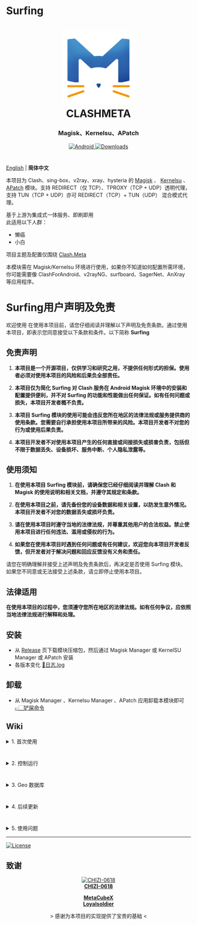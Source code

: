 # Surfing

<h1 align="center">
  <img src="./folder/Logo.png" alt="CLASHMETA" width="200">
  <br>CLASHMETA<br>
</h1>

<h3 align="center">Magisk、Kernelsu、APatch</h3>

<div align="center">
    <a href="https://github.com/MoGuangYu/Surfing/releases/tag/Prerelease-Alpha">
        <img alt="Android" src="https://img.shields.io/badge/Module Latestsnapshot-F05033.svg?logo=android&logoColor=white">
    </a>
    <a href="https://github.com/MoGuangYu/Surfing/releases/tag/v6.8.11">
        <img alt="Downloads" src="https://img.shields.io/github/downloads/MoGuangYu/Surfing/v6.8.11/total?label=Download@v6.8.11&labelColor=00b56a&logo=git&logoColor=white">
    </a>
</div>

#

[English](./README.md) | **简体中文**

  本项目为 Clash、sing-box、v2ray、xray、hysteria 的 [Magisk](https://github.com/topjohnwu/Magisk) 、 [Kernelsu](https://github.com/tiann/KernelSU) 、 [APatch](https://github.com/bmax121/APatch) 模块。支持 REDIRECT（仅 TCP）、TPROXY（TCP + UDP）透明代理，支持 TUN（TCP + UDP）亦可 REDIRECT（TCP）+ TUN（UDP） 混合模式代理。
  
  基于上游为集成式一体服务、即刷即用   
  此适用以下人群：
  - 懒癌
  - 小白

  项目主题及配置仅围绕 [Clash.Meta](https://github.com/MetaCubeX/Clash.Meta)  
  
  本模块需在 Magisk/Kernelsu 环境进行使用，如果你不知道如何配置所需环境，你可能需要像 ClashForAndroid、v2rayNG、surfboard、SagerNet、AnXray 等应用程序。

# Surfing用户声明及免责

欢迎使用 在使用本项目前，请您仔细阅读并理解以下声明及免责条款。通过使用本项目，即表示您同意接受以下条款和条件。以下简称 **Surfing**

## 免责声明

1. **本项目是一个开源项目，仅供学习和研究之用，不提供任何形式的担保。使用者必须对使用本项目的风险和后果负全部责任。**

2. **本项目仅为简化 Surfing 对 Clash 服务在 Android Magisk 环境中的安装和配置提供便利，并不对 Surfing 的功能和性能做出任何保证。如有任何问题或损失，本项目开发者概不负责。**

3. **本项目 Surfing 模块的使用可能会违反您所在地区的法律法规或服务提供商的使用条款。您需要自行承担使用本项目所带来的风险。本项目开发者不对您的行为或使用后果负责。**

4. **本项目开发者不对使用本项目产生的任何直接或间接损失或损害负责，包括但不限于数据丢失、设备损坏、服务中断、个人隐私泄露等。**

## 使用须知

1. **在使用本项目 Surfing 模块前，请确保您已经仔细阅读并理解 Clash 和 Magisk 的使用说明和相关文档，并遵守其规定和条款。**

2. **在使用本项目之前，请先备份您的设备数据和相关设置，以防发生意外情况。本项目开发者不对您的数据丢失或损坏负责。**

3. **请在使用本项目时遵守当地的法律法规，并尊重其他用户的合法权益。禁止使用本项目进行任何违法、滥用或侵权的行为。**

4. **如果您在使用本项目时遇到任何问题或有任何建议，欢迎您向本项目开发者反馈，但开发者对于解决问题和回应反馈没有义务和责任。**

请您在明确理解并接受上述声明及免责条款后，再决定是否使用 Surfing 模块。如果您不同意或无法接受上述条款，请立即停止使用本项目。

## 法律适用

**在使用本项目的过程中，您须遵守您所在地区的法律法规。如有任何争议，应依照当地法律法规进行解释和处理。**

## 安装

- 从 [Release](https://github.com/MoGuangYu/Surfing/releases) 页下载模块压缩包，然后通过 Magisk Manager 或 KernelSU Manager 或 APatch 安装
- 各版本变化 [📲日志.log](changelog.md)

## 卸载

 - 从 Magisk Manager 、Kernelsu Manager 、APatch 应用卸载本模块即可 [👉🏻铲屎命令](https://github.com/MoGuangYu/Surfing/blob/main/uninstall.sh#L3-L4)

## Wiki

<details>
<summary>1. 首次使用</summary>

- 安装模块后无需重启设备，可使用`Toolbox`整合并刷新客户端的更新状态
- 于`config.yaml`添加订阅地址，重载一下配置
- 可能因网络原因不会自动下载完全部规则，请手动 更新/下载 规则文件
  - 如上述失败，并确保你的网络环境正常
- Web App：[Download](https://github.com/MoGuangYu/Surfing/raw/main/folder/Web_v5.5_release.apk) | [查看源码](./folder/main.lua)
  - 仅为图形辅助工具，用于便携浏览及管理后台路由数据，并无其它多余用途

> 模块已内置 Gui 可通过浏览器本地访问使用，亦或者使用 App 在线访问使用，两者本质上并无差异

</details>

#

<details>
<summary>2. 控制运行</summary>

- 可通过模块开关进行 关闭/开启 控制运行服务实时生效

</details>

#

<details>
<summary>3. Geo 数据库</summary>

GitHub Actions 北京时间每天早上 6 点自动构建，保证规则最新  [Wiki](https://github.com/MetaCubeX/meta-rules-dat)  

> 用于路由规则匹配，实现精准分流，更新会一直指向最新版本，因此每个月只需更新一次文件即可

</details>

#

<details>
<summary>4. 后续更新</summary>

- 如果你全部使用默认配置，更新将是无感更新
- 支持在客户端中在线更新模块
- 更新后无须重启，模块开关控制 启用/关闭 ~~会临时失效，仍需重启~~
- 更新时 Clash.Meta config.yaml 配置文件会备份至
   - `/data/adb/box_bll/clash/config.yaml.bak`
- 更新时会备份旧文件用户配置，至
   - `/data/adb/box_bll/scripts/box.config.bak`
- 更新模块时不包含：
   - Geo数据库文件
   - bin文件
   - Web资源

> Ps：主要跟随上游更新，及下发一些配置

</details>

#

<details>
<summary>5. 使用问题</summary>

一、代理特定应用程序(黑白名单)
- 代理所有应用程序，除了某些特定的应用外，那么请打开 `/data/adb/box_bll/scripts/box.config` 文件，修改 `proxy_mode` 的值为 `blacklist`（默认值），在 `user_packages_list` 数组中添加元素，数组元素格式为`id标识:应用包名`，元素之间用空格隔开。即可**不代理**相应安卓用户应用。例如 `user_packages_list=("id标识:应用包名" "id标识:应用包名")`

- 只代理特定的应用程序，那么请打开 `/data/adb/box_bll/scripts/box.config` 文件，修改 `proxy_mode` 的值为 `whitelist`，在 `user_packages_list` 数组中添加元素，数组元素格式为`id标识:应用包名`，元素之间用空格隔开。即可**仅代理**相应安卓用户应用。例如 `user_packages_list=("id标识:应用包名" "id标识:应用包名")`

安卓用户组id标识：

| 标准用户 | ID  |
| -------- | --- |
| 机主     |  0  |
| 手机分身 |  10  |
| 应用多开 | 999 |

> 通常你可以在`/data/user/`找到本机所有用户组id及应用包名，使用黑白名单请勿使用fake-ip模式

二、Tun模式
- 默认开启

> WiFi下推荐开启，如非特殊需要可不开启，使用该模式前请勿使用黑白名单

三、路由规则
- 为大陆饶行
- 规则由本人亲自维护的，基本能满足大多数使用需求

> 如非特别严格的要求，黑白名单意义不大，使用模块自带配置即可

四、面板管理
- Magisk字体模块

> 会影响页面字体正常显示

五、局域网共享
- 开启热点让其它设备连接即可

> 其它设备若访问控制台后端，只需 (http://当前WiFi网关:9090/ui)

</details>

---

<a href="./LICENSE">
    <img alt="License" src="https://img.shields.io/github/license/MoGuangYu/Surfing.svg">
</a>


## 致谢

<a href="https://github.com/CHIZI-0618">
  <p align="center">
    <img src="https://github.com/CHIZI-0618.png" width="100" height="100" alt="CHIZI-0618">
    <br>
    <strong>CHIZI-0618</strong>
  </p>
</a>

<div align="center">
  <a href="https://github.com/MetaCubeX"><strong>MetaCubeX</strong></a>
</div>

<div align="center">
  <a href="https://github.com/Loyalsoldier"><strong>Loyalsoldier</strong></a>
</div>
<div align="center">
  <p> > 感谢为本项目的实现提供了宝贵的基础 < </p>
</div>
